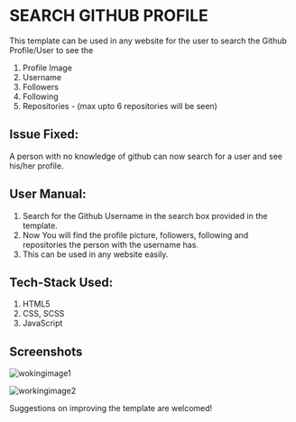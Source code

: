 # SEARCH GITHUB PROFILE
This template can be used in any website for the user to search the Github Profile/User to see the 
1. Profile Image
2. Username
3. Followers
4. Following
5. Repositories - (max upto 6 repositories will be seen)

## Issue Fixed:
A person with no knowledge of github can now search for a user and see his/her profile.

## User Manual:
1. Search for the Github Username in the search box provided in the template.
2. Now You will find the profile picture, followers, following and repositories the person with the username has.
3. This can be used in any website easily.


## Tech-Stack Used:
1. HTML5
2. CSS, SCSS
3. JavaScript

## Screenshots

![wokingimage1](https://user-images.githubusercontent.com/72140108/159041942-0af6145c-c86b-4da0-8f47-16241a39614a.png)

![workingimage2](https://user-images.githubusercontent.com/72140108/159042124-af81b173-e04e-40a8-b59b-b585dd3efc36.png)





Suggestions on improving the template are welcomed!
